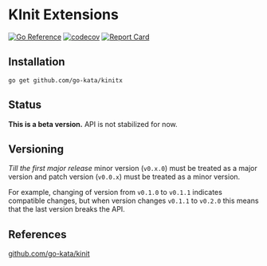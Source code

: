 # KInit Extensions

[![Go Reference](https://pkg.go.dev/badge/github.com/go-kata/kinitx.svg)](https://pkg.go.dev/github.com/go-kata/kinitx)
[![codecov](https://codecov.io/gh/go-kata/kinitx/branch/master/graph/badge.svg?token=7X288S4G4K)](https://codecov.io/gh/go-kata/kinitx)
[![Report Card](https://goreportcard.com/badge/github.com/go-kata/kinitx)](https://goreportcard.com/report/github.com/go-kata/kinitx)

## Installation

`go get github.com/go-kata/kinitx`

## Status

**This is a beta version.** API is not stabilized for now.

## Versioning

*Till the first major release* minor version (`v0.x.0`) must be treated as a major version and patch version (`v0.0.x`) must be treated as a minor version.

For example, changing of version from `v0.1.0` to `v0.1.1` indicates compatible changes, but when version changes `v0.1.1` to `v0.2.0` this means that the last version breaks the API.

## References

[github.com/go-kata/kinit](https://github.com/go-kata/kinit)
